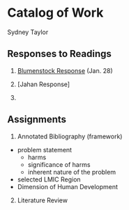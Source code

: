 # Catalog of Work

Sydney Taylor 

## Responses to Readings 

1. [Blumenstock Response](https://github.com/sydneytaylr/workshop1/blob/master/blumenstock.md) (Jan. 28) 

2. [Jahan Response]

1. 

## Assignments 

1. Annotated Bibliography (framework) 
  - problem statement 
    - harms
    - significance of harms 
    - inherent nature of the problem 
  - selected LMIC Region 
  - Dimension of Human Development 

2. Literature Review 
